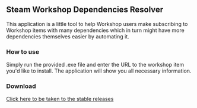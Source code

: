 ## Steam Workshop Dependencies Resolver
This application is a little tool to help Workshop users make subscribing to Workshop items with many dependencies which in turn might have more dependencies themselves easier by automating it.

### How to use
Simply run the provided .exe file and enter the URL to the workshop item you'd like to install.
The application will show you all necessary information.

### Download
[Click here to be taken to the stable releases](https://github.com/RyanTT/SteamWorkshopDependenciesResolver/releases)